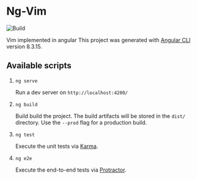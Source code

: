 # Ng-Vim

![Build](https://github.com/szenadam/ng-vim/.github/workflows/angular.yml/badge.svg)

Vim implemented in angular
This project was generated with [Angular CLI](https://github.com/angular/angular-cli) version 8.3.15.

## Available scripts

1. `ng serve` 

    Run a dev server on `http://localhost:4200/`

2. `ng build` 

    Build build the project. The build artifacts will be stored in the `dist/` directory. Use the `--prod` flag for a production build.

3. `ng test` 

    Execute the unit tests via [Karma](https://karma-runner.github.io).

4. `ng e2e` 

    Execute the end-to-end tests via [Protractor](http://www.protractortest.org/).
